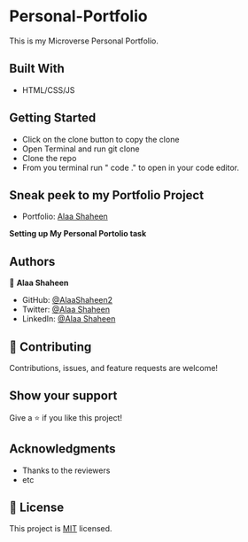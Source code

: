 # Personal-Portfolio

This is my Microverse Personal Portfolio.


## Built With

- HTML/CSS/JS

## Getting Started

- Click on the clone button to copy the clone
- Open Terminal and run git clone <copied address>
- Clone the repo
- From you terminal run " code ." to open in your code editor.

## Sneak peek to my Portfolio Project

- Portfolio: [Alaa Shaheen](https://github.com/AlaaShaheen2/Portfolio--mobile-version-week1)

**Setting up My Personal Portolio task**

## Authors

👤 **Alaa Shaheen**

- GitHub: [@AlaaShaheen2](https://github.com/AlaaShaheen2)
- Twitter: [@Alaa Shaheen](https://twitter.com/AlaaShaheen93)
- LinkedIn: [@Alaa Shaheen](https://www.linkedin.com/in/alaa-shaheen-879140240/)

## 🤝 Contributing

Contributions, issues, and feature requests are welcome!

## Show your support

Give a ⭐️ if you like this project!

## Acknowledgments

- Thanks to the reviewers
- etc

## 📝 License

This project is [MIT](./MIT.md) licensed.
